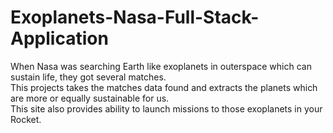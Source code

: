 # Exoplanets-Nasa-Full-Stack-Application
 When Nasa was searching Earth like exoplanets in outerspace which can sustain life, they got several matches. \
 This projects takes the matches data found and extracts the planets which are more or equally sustainable for us. \
 This site also provides ability to launch missions to those exoplanets in your Rocket.
